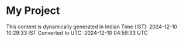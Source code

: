 # My Project

This content is dynamically generated in Indian Time (IST): 2024-12-10 10:29:33 IST
Converted to UTC: 2024-12-10 04:59:33 UTC
